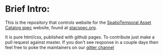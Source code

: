 # Brief Intro:

This is the repository that controls website for the [SpatioTemporal Asset Catalog spec](http://github.com/radiantearth/stac-spec) website, found at [stacspec.org](http://stacspec.org). 

It is pure html/css, published with github pages. To contribute just make a pull request against master. If you don't see response in a couple days then feel free to poke the maintainers on our [gitter channel](https://gitter.im/SpatioTemporal-Asset-Catalog/Lobby)
